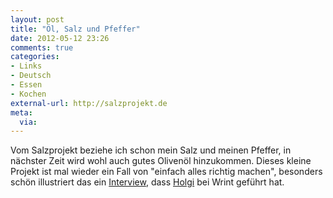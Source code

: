 ```yaml
---
layout: post
title: "Öl, Salz und Pfeffer"
date: 2012-05-12 23:26
comments: true
categories: 
- Links
- Deutsch
- Essen
- Kochen
external-url: http://salzprojekt.de
meta:
  via:
---
```


Vom Salzprojekt beziehe ich schon mein Salz und meinen Pfeffer, in nächster Zeit wird wohl auch gutes Olivenöl hinzukommen.  Dieses kleine Projekt ist mal wieder ein Fall von "einfach alles richtig machen", besonders schön illustriert das ein [Interview](http://www.wrint.de/2012/05/09/wr062-ortsgesprach-salzprojekt/), dass [Holgi](https://twitter.com/holgi) bei Wrint geführt hat.